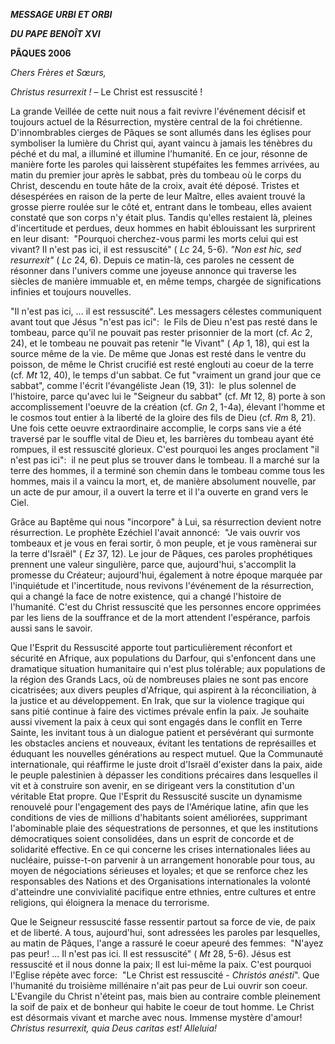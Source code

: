 ***MESSAGE URBI ET ORBI***

***DU PAPE BENOÎT XVI***

**PÂQUES 2006**

*Chers Frères et Sœurs,*

*Christus resurrexit !* – Le Christ est ressuscité !

La grande Veillée de cette nuit nous a fait revivre l'événement décisif et toujours actuel de la Résurrection, mystère central de la foi chrétienne. D'innombrables cierges de Pâques se sont allumés dans les églises pour symboliser la lumière du Christ qui, ayant vaincu à jamais les ténèbres du péché et du mal, a illuminé et illumine l'humanité. En ce jour, résonne de manière forte les paroles qui laissèrent stupéfaites les femmes arrivées, au matin du premier jour après le sabbat, près du tombeau où le corps du Christ, descendu en toute hâte de la croix, avait été déposé. Tristes et désespérées en raison de la perte de leur Maître, elles avaient trouvé la grosse pierre roulée sur le côté et, entrant dans le tombeau, elles avaient constaté que son corps n'y était plus. Tandis qu'elles restaient là, pleines d'incertitude et perdues, deux hommes en habit éblouissant les surprirent en leur disant:  "Pourquoi cherchez-vous parmi les morts celui qui est vivant? Il n'est pas ici, il est ressuscité" ( *Lc* 24, 5-6). *"Non est hic, sed resurrexit"* ( *Lc* 24, 6). Depuis ce matin-là, ces paroles ne cessent de résonner dans l'univers comme une joyeuse annonce qui traverse les siècles de manière immuable et, en même temps, chargée de significations infinies et toujours nouvelles.

"Il n'est pas ici, ... il est ressuscité". Les messagers célestes communiquent avant tout que Jésus "n'est pas ici":  le Fils de Dieu n'est pas resté dans le tombeau, parce qu'il ne pouvait pas rester prisonnier de la mort (cf. *Ac* 2, 24), et le tombeau ne pouvait pas retenir "le Vivant" ( *Ap* 1, 18), qui est la source même de la vie. De même que Jonas est resté dans le ventre du poisson, de même le Christ crucifié est resté englouti au coeur de la terre (cf. *Mt* 12, 40), le temps d'un sabbat. Ce fut "vraiment un grand jour que ce sabbat", comme l'écrit l'évangéliste Jean (19, 31):  le plus solennel de l'histoire, parce qu'avec lui le "Seigneur du sabbat" (cf. *Mt* 12, 8) porte à son accomplissement l'oeuvre de la création (cf. *Gn* 2, 1-4a), élevant l'homme et le cosmos tout entier à la liberté de la gloire des fils de Dieu (cf. *Rm* 8, 21). Une fois cette oeuvre extraordinaire accomplie, le corps sans vie a été traversé par le souffle vital de Dieu et, les barrières du tombeau ayant été rompues, il est ressuscité glorieux. C'est pourquoi les anges proclament "il n'est pas ici":  il ne peut plus se trouver dans le tombeau. Il a marché sur la terre des hommes, il a terminé son chemin dans le tombeau comme tous les hommes, mais il a vaincu la mort, et, de manière absolument nouvelle, par un acte de pur amour, il a ouvert la terre et il l'a ouverte en grand vers le Ciel.

Grâce au Baptême qui nous "incorpore" à Lui, sa résurrection devient notre résurrection. Le prophète Ezéchiel l'avait annoncé:  "Je vais ouvrir vos tombeaux et je vous en ferai sortir, ô mon peuple, et je vous ramènerai sur la terre d'Israël" ( *Ez* 37, 12). Le jour de Pâques, ces paroles prophétiques prennent une valeur singulière, parce que, aujourd'hui, s'accomplit la promesse du Créateur; aujourd'hui, également à notre époque marquée par l'inquiétude et l'incertitude, nous revivons l'événement de la résurrection, qui a changé la face de notre existence, qui a changé l'histoire de l'humanité. C'est du Christ ressuscité que les personnes encore opprimées par les liens de la souffrance et de la mort attendent l'espérance, parfois aussi sans le savoir.

Que l'Esprit du Ressuscité apporte tout particulièrement réconfort et sécurité en Afrique, aux populations du Darfour, qui s'enfoncent dans une dramatique situation humanitaire qui n'est plus tolérable; aux populations de la région des Grands Lacs, où de nombreuses plaies ne sont pas encore cicatrisées; aux divers peuples d'Afrique, qui aspirent à la réconciliation, à la justice et au développement. En Irak, que sur la violence tragique qui sans pitié continue à faire des victimes prévale enfin la paix. Je souhaite aussi vivement la paix à ceux qui sont engagés dans le conflit en Terre Sainte, les invitant tous à un dialogue patient et persévérant qui surmonte les obstacles anciens et nouveaux, évitant les tentations de représailles et éduquant les nouvelles générations au respect mutuel. Que la Communauté internationale, qui réaffirme le juste droit d'Israël d'exister dans la paix, aide le peuple palestinien à dépasser les conditions précaires dans lesquelles il vit et à construire son avenir, en se dirigeant vers la constitution d'un véritable Etat propre. Que l'Esprit du Ressuscité suscite un dynamisme renouvelé pour l'engagement des pays de l'Amérique latine, afin que les conditions de vies de millions d'habitants soient améliorées, supprimant l'abominable plaie des séquestrations de personnes, et que les institutions démocratiques soient consolidées, dans un esprit de concorde et de solidarité effective. En ce qui concerne les crises internationales liées au nucléaire, puisse-t-on parvenir à un arrangement honorable pour tous, au moyen de négociations sérieuses et loyales; et que se renforce chez les responsables des Nations et des Organisations internationales la volonté d'atteindre une convivialité pacifique entre ethnies, entre cultures et entre religions, qui éloignera la menace du terrorisme.

Que le Seigneur ressuscité fasse ressentir partout sa force de vie, de paix et de liberté. A tous, aujourd'hui, sont adressées les paroles par lesquelles, au matin de Pâques, l'ange a rassuré le coeur apeuré des femmes:  "N'ayez pas peur! ... Il n'est pas ici. Il est ressuscité" ( *Mt* 28, 5-6). Jésus est ressuscité et il nous donne la paix; Il est lui-même la paix. C'est pourquoi l'Eglise répète avec force:  "Le Christ est ressuscité - *Christós anésti*". Que l'humanité du troisième millénaire n'ait pas peur de Lui ouvrir son coeur. L'Evangile du Christ n'éteint pas, mais bien au contraire comble pleinement la soif de paix et de bonheur qui habite le coeur de tout homme. Le Christ est désormais vivant et marche avec nous. Immense mystère d'amour! *Christus resurrexit, quia Deus caritas est! Alleluia!*